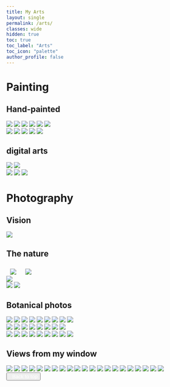```yaml
---
title: My Arts
layout: single
permalink: /arts/
classes: wide
hidden: true
toc: true
toc_label: "Arts"
toc_icon: "palette" 
author_profile: false
---
```

# Painting
## Hand-painted
<div class='column2'>
    <img class="painting" src="/assets/images/arts/hand/01a5abd38dd335b0ca4523ef1f276215ea3904c68b.jpg">
    <img class="painting" src="/assets/images/arts/hand/01d724d8bb2bfa24aafecfb063f7556614b5967323.jpg">
    <img class="painting" src="/assets/images/arts/hand/01e1a930354facc61d494c03b7a3aa1ecd63e9fd11.jpg">
    <img class="painting" src="/assets/images/arts/hand/01f57b4598ffe38271cf77afdd8112d2e871fd0aab.jpg">
    <img class="painting" src="/assets/images/arts/hand/0129e08a7be2e6503fe7584b9786b974fcf70bd35f.jpg">
    <img class="painting" src="/assets/images/arts/hand/01857df4ac4ebbdb77a2068ed6415ea8de284384c0.jpg">
</div>
<div class='column2'>
    <img class="painting" src="/assets/images/arts/hand/0169d160e17ac03f5f16a720f82e14389b8050dcb1.jpg">
    <img class="painting" src="/assets/images/arts/hand/0182b7a701b513a1f6af92cdfffdec89dfe6f09ae0.jpg">
    <img class="painting" src="/assets/images/arts/hand/01101eec8b949eaaf2aab2c2cf258e91e0f27b2450.jpg">
    <img class="painting" src="/assets/images/arts/hand/01778c49fa86970c8e7f57cd13ba7f59e2563745f4.jpg">
    <img class="painting" src="/assets/images/arts/hand/0152b1db29d2e984b4279bb74f127c1184f8c71b38.jpg">
</div>
<div class='row'></div>

## digital arts
<div class='column2'>
    <img class="painting" src="/assets/images/arts/digital/01d6d178e8236c31edce257cadb164e78065d1f505.jpg">
    <img class="painting" src="/assets/images/arts/digital/011afe3d8a52f07e81ad4dbe46c425325b51f16e53.jpg">
</div>
<div class='column2'>
    <img class="painting" src="/assets/images/arts/digital/0134517bd361914711811896165c6e5221277f7a19.jpg">
    <img class="painting" src="/assets/images/arts/digital/0189079edde86a5bb9c8a8cbdd2eb835b9aaecad3b.jpg">
    <img class="painting" src="/assets/images/arts/digital/016831aeb2607af3df54b33570b384e2aab44e6268.jpg">
</div>
<div class='row'></div>

# Photography
## Vision
<img class="artphoto" src="/assets/images/arts/vision/01e8e2e3def8462e47afaccd59a4d349c209c04f03.jpg">

## The nature
<img style="padding-top:10px; padding-right:10px; padding-left:10px;" src="/assets/images/arts/nature/0119a6d0801a2bfb32975e8d9848b86530b914b73e.jpg">
<img style="padding-top:10px; padding-right:10px; padding-left:10px;" src="/assets/images/arts/nature/018fa6d47e623605750e6128369d9b0a79f0e81773.jpg">
<div class='column2'>
    <img class="artphoto" src="/assets/images/arts/nature/01c516a8cdf13bf7b4c7fd4ff2d5f30607c4e2aa60.jpg">
</div>
<div class='column2'>
    <img class="artphoto" src="/assets/images/arts/nature/01f48b58151b83b2f0bc30cade13c1ca6788c7cd45.jpg">
    <img class="artphoto" src="/assets/images/arts/nature/01e6fcfdec198b5ddabc321e01187f66ca2b91a827.jpg">
</div>
<div class = "row"></div>

## Botanical photos
<!-- <img class="artphoto" src=""> -->
<!-- photos from unsplash -->
<div class="column">
    <!-- ⬇ added at 01:00 20211015  -->
        <!-- photos from unsplash -->
    <img class="artphoto" src="https://images.unsplash.com/photo-1621703471822-3abe99e5d78f?ixid=MnwxMjA3fDB8MHxwcm9maWxlLXBhZ2V8OHx8fGVufDB8fHx8&ixlib=rb-1.2.1&auto=format&fit=crop&w=500&q=60">
    <img class="artphoto" src="https://images.unsplash.com/photo-1621703760345-a8eded57a794?ixid=MnwxMjA3fDB8MHxwcm9maWxlLXBhZ2V8NXx8fGVufDB8fHx8&ixlib=rb-1.2.1&auto=format&fit=crop&w=500&q=60">
    <img class="artphoto" src="https://images.unsplash.com/photo-1634267947759-c426793488ca?ixid=MnwxMjA3fDB8MHxwcm9maWxlLXBhZ2V8MXx8fGVufDB8fHx8&ixlib=rb-1.2.1&auto=format&fit=crop&w=500&q=60">
        <!-- local photo -->
    <img class="artphoto" src="/assets/images/arts/botanical/01a58981ae5b4e7323c2c5dbd5384685b8c96cd0cb.jpg">
    <img class="artphoto" src="/assets/images/arts/botanical/01b4aeca275f645fd501d1b624be6549bae1261d2a.jpg">
    <img class="artphoto" src="/assets/images/arts/botanical/01e751ce76e559d43f55513430e3ae4ea5ff574ecd.jpg">
    <img class="artphoto" src="/assets/images/arts/botanical/01ef010d6ec05d3068ab94bc1ed87dcbdcb79c9ac7.jpg">
    <img class="artphoto" src="/assets/images/arts/botanical/01fef5c123030443560e31c54fe6c08945349fa1db.jpg">
    <img class="artphoto" src="/assets/images/arts/botanical/0145d85d36e881be448fb824e8f8a8c984734d6da5.jpg">
</div>
<div class="column">
    <!-- ⬇ added at 01:00 20211015  -->
        <!-- photos from unsplash -->
    <img class="artphoto" src="https://images.unsplash.com/photo-1634267930237-e3a429e93193?ixid=MnwxMjA3fDB8MHxwcm9maWxlLXBhZ2V8Mnx8fGVufDB8fHx8&ixlib=rb-1.2.1&auto=format&fit=crop&w=500&q=60">
    <img class="artphoto" src="https://images.unsplash.com/photo-1621703778579-9d9d12483cf9?ixid=MnwxMjA3fDB8MHxwcm9maWxlLXBhZ2V8NHx8fGVufDB8fHx8&ixlib=rb-1.2.1&auto=format&fit=crop&w=500&q=60">
    <img class="artphoto" src="https://images.unsplash.com/photo-1621702896992-62a642534005?ixlib=rb-1.2.1&ixid=MnwxMjA3fDB8MHxwcm9maWxlLXBhZ2V8MTB8fHxlbnwwfHx8fA%3D%3D&auto=format&fit=crop&w=500&q=60">
    <img class="artphoto" src="https://images.unsplash.com/photo-1621703711951-25a726edee1f?ixid=MnwxMjA3fDB8MHxwcm9maWxlLXBhZ2V8N3x8fGVufDB8fHx8&ixlib=rb-1.2.1&auto=format&fit=crop&w=500&q=60">
        <!-- local photo -->
    <img class="artphoto" src="/assets/images/arts/botanical/014bad454bf0c9db41f9157873ba73b9d8f8ba5bdc.jpg">
    <img class="artphoto" src="/assets/images/arts/botanical/014c8d5a60f6d8a52cc5be6a063621980560788072.jpg">
    <img class="artphoto" src="/assets/images/arts/botanical/017a2ac889f4172182759a3050984a7402f137698b.jpg">
    <img class="artphoto" src="/assets/images/arts/botanical/018fefe8ff00b927eadd3a378b71f7d0f2b52702bc.jpg">
</div>
<div class="column">
    <!-- ⬇ added at 01:00 20211015  -->
        <!-- photos from unsplash -->
    <img class="artphoto" src="https://images.unsplash.com/photo-1621703794286-c5fddb7825d8?ixlib=rb-1.2.1&ixid=MnwxMjA3fDB8MHxwcm9maWxlLXBhZ2V8M3x8fGVufDB8fHx8&auto=format&fit=crop&w=500&q=60">
    <img class="artphoto" src="https://images.unsplash.com/photo-1621703731378-2343f0178058?ixlib=rb-1.2.1&ixid=MnwxMjA3fDB8MHxwcm9maWxlLXBhZ2V8Nnx8fGVufDB8fHx8&auto=format&fit=crop&w=500&q=60">
    <img class="artphoto" src="https://images.unsplash.com/photo-1621703211003-aff13180e3e4?ixid=MnwxMjA3fDB8MHxwcm9maWxlLXBhZ2V8OXx8fGVufDB8fHx8&ixlib=rb-1.2.1&auto=format&fit=crop&w=500&q=60">
        <!-- local photo -->
    <img class="artphoto" src="/assets/images/arts/botanical/0169a939ab888e8c3aed0257952feb2a486b19d2e4.jpg">
    <img class="artphoto" src="/assets/images/arts/botanical/0171e0e78093f6afd6305459a375f90c3aea74bd82.jpg">
    <img class="artphoto" src="/assets/images/arts/botanical/0196b94bbd8ffe048f03b499372fd7c0605d3564a1.jpg">
    <img class="artphoto" src="/assets/images/arts/botanical/01035bf198328e671da3e2c7217de62d551cb7b2ca.jpg">
    <img class="artphoto" src="/assets/images/arts/botanical/01730af8138456d127d9b8b94ae9c657cac74b3eb1.jpg">
    <img class="artphoto" src="/assets/images/arts/botanical/019710fba2365e24ad7405fd8278af40e33dbe6efb.jpg">
</div>
<div class = "row"></div>

## Views from my window
<img class="artphoto" src="/assets/images/arts/windowView/01b7f395b82ba615563775f1f0ef3ab660dccaab96.jpg">
<img class="artphoto" src="/assets/images/arts/windowView/01bad4c312569f947cd51ccdf7e42e891be10d6f6b.jpg">
<img class="artphoto" src="/assets/images/arts/windowView/01ddb874a3c292da84e35703f6a3139e6b7d6e3171.jpg">
<img class="artphoto" src="/assets/images/arts/windowView/01f29f033b0c40ae17aaec37ac43539e02487d4c48.jpg">
<img class="artphoto" src="/assets/images/arts/windowView/01f31fc0b7fe19c77f71f0a335cc1f9ec224afdfb0.jpg">
<img class="artphoto" src="/assets/images/arts/windowView/010c3c68a9057394443b2146b46d1de5108052fc72.jpg">
<img class="artphoto" src="/assets/images/arts/windowView/012e8e761e99cee5af5405f1ced3012c5795d7ab7a.jpg">
<img class="artphoto" src="/assets/images/arts/windowView/013aee2acbee6afa877554711c19df3ddfea6cad2f.jpg">
<img class="artphoto" src="/assets/images/arts/windowView/016fe5252ec39a68b5cfdf689a149b94e6169ec374.jpg">
<img class="artphoto" src="/assets/images/arts/windowView/019dac2f58830c4a573ec91aac9111714425c3111c.jpg">
<img class="artphoto" src="/assets/images/arts/windowView/0107e4d03996562c122ecfb4930e96e74f18a57394.jpg">
<img class="artphoto" src="/assets/images/arts/windowView/0109a0af3b5c8071305001433408e1bfe489e5e6c9.jpg">
<img class="artphoto" src="/assets/images/arts/windowView/0156f6d8b75f1f3996f6f15f4a02f436a63bf9fe7a.jpg">
<img class="artphoto" src="/assets/images/arts/windowView/0163adecd3e3c094a1e6b682bcd4b3231fc48a4536.jpg">
<img class="artphoto" src="/assets/images/arts/windowView/0168da95ecdf7b25224033fe61057646cc95cfe6fb.jpg">
<img class="artphoto" src="/assets/images/arts/windowView/01665dd4963563434724692fa49e1f8dd65d2f74fb.jpg">
<img class="artphoto" src="/assets/images/arts/windowView/010348a88544646fb7558f7323353bdb6309ccf4d1.jpg">
<img class="artphoto" src="/assets/images/arts/windowView/0189729a614b09b05c3bc021fac3459a227475d51b.jpg">
<img class="artphoto" src="/assets/images/arts/windowView/01162227c50ac52466f958c3a0ab15f9ddf0935c97.jpg">
<img class="artphoto" src="/assets/images/arts/windowView/012254978d4c0cbe55c6666b54ce048fb16a37c410.jpg">
<img class="artphoto" src="/assets/images/arts/windowView/0162338288e4f5574c8fc75dbe6dc931d17fec2a3a.jpg">
<!-- ----------back to top button----------- -->
<button class='btn btn--primary btt'><i class="fas fa-angle-up"></i><a href="#page-title" style="text-decoration: none;color: white;">&nbsp;&nbsp;Back to top</a></button>